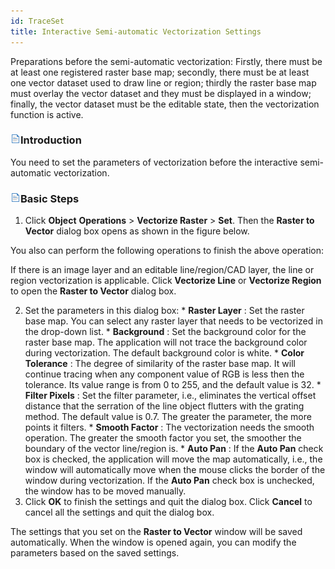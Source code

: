 ```yaml
---
id: TraceSet
title: Interactive Semi-automatic Vectorization Settings
---
```

Preparations before the semi-automatic vectorization: Firstly, there must be at least one registered raster base map; secondly, there must be at least one vector dataset used to draw line or region; thirdly the raster base map must overlay the vector dataset and they must be displayed in a window; finally, the vector dataset must be the editable state, then the vectorization function is active.

### ![](../../../img/read.gif)Introduction

You need to set the parameters of vectorization before the interactive semi-
automatic vectorization.

### ![](../../../img/read.gif)Basic Steps

  1. Click **Object** **Operations** > **Vectorize Raster** > **Set**. Then the **Raster to Vector** dialog box opens as shown in the figure below. 

You also can perform the following operations to finish the above operation:

If there is an image layer and an editable line/region/CAD layer, the line or region vectorization is applicable. Click **Vectorize Line** or **Vectorize Region** to open the **Raster to Vector** dialog box.



  2. Set the parameters in this dialog box: 
    * **Raster Layer** : Set the raster base map. You can select any raster layer that needs to be vectorized in the drop-down list. 
    * **Background** : Set the background color for the raster base map. The application will not trace the background color during vectorization. The default background color is white. 
    * **Color Tolerance** : The degree of similarity of the raster base map. It will continue tracing when any component value of RGB is less then the tolerance. Its value range is from 0 to 255, and the default value is 32.
    * **Filter Pixels** : Set the filter parameter, i.e., eliminates the vertical offset distance that the serration of the line object flutters with the grating method. The default value is 0.7. The greater the parameter, the more points it filters.
    * **Smooth Factor** : The vectorization needs the smooth operation. The greater the smooth factor you set, the smoother the boundary of the vector line/region is. 
    * **Auto Pan** : If the **Auto Pan** check box is checked, the application will move the map automatically, i.e., the window will automatically move when the mouse clicks the border of the window during vectorization. If the **Auto Pan** check box is unchecked, the window has to be moved manually. 
  3. Click **OK** to finish the settings and quit the dialog box. Click **Cancel** to cancel all the settings and quit the dialog box. 

The settings that you set on the **Raster to Vector** window will be saved automatically. When the window is opened again, you can modify the parameters based on the saved settings.